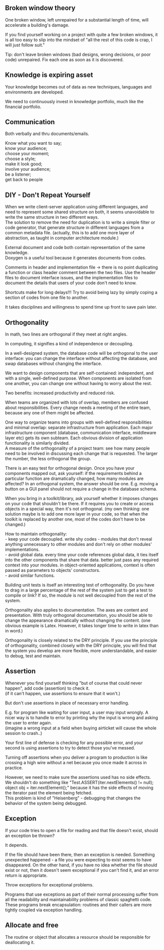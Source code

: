 Broken window theory
---------------------------

One broken window, left unrepaired for a substantial length of time, 
will accelerate a building's damage.

If you find yourself working on a project with quite a few broken windows,
it is all too easy to slip into the mindset of
"all the rest of this code is crap, I will just follow suit."

Tip: don't leave broken windows (bad designs, wrong decisions, or poor code) unrepaired.
Fix each one as soon as it is discovered.


Knowledge is expiring asset
------------------------------

Your knowledge becomes out of data as new techniques, languages and environments are developed.

We need to continuously invest in knowledge portfolio, much like the financial portfolio.


Communication
----------------------

Both verbally and thru documents/emails.

Know what you want to say;  
know your audience;  
choose your moment;  
choose a style;  
make it look good;  
involve your audience;  
be a listener;  
get back to people


DIY - Don't Repeat Yourself
------------------------

When we write client-server application using different languages, and need to represent some shared structure on both,
it seems unavoidable to write the same structure in two different ways.  
The solution to remove the need for duplication is to  write a simple filter or code generator, 
that generate structure in different languages from a common metadata file.
(actually, this is to add one more layer of abstraction, as taught in computer architecture module.)

External document and code both contain representation of the same knowledge.   
Doxygen is a useful tool because it generates documents from codes.

Comments in header and implementation file ->
there is no point duplicating a function or class header comment between the two files.
Use the header files to document interface issues,
and the implementation files to document the details that users of your code don't need to know.

Shortcuts make for long delays!!!
Try to avoid being lazy by simply coping a section of codes from one file to another.

It takes disciplines and willingness to spend time up front to save pain later.


Orthogonality
---------------------

In math, two lines are orthogonal if they meet at right angles.

In computing, it signifies a kind of independence or decoupling.

In a well-designed system, the database code will be orthogonal to the user interface:
you can change the interface without affecting the database,
and swap databases without changing the interface.

We want to design components that are self-contained:
independent, and with a single, well-defined purpose.
When components are isolated from one another, 
you can change one without having to worry about the rest.

Two benefits: increased productivity and reduced risk.

When teams are organized with lots of overlap,
members are confused about responsibilities.
Every change needs a meeting of the entire team,
because any one of them might be affected.

One way to organize teams into groups with well-defined responsibilities and minimal overlap:
separate infrastructure from application.
Each major infrastructure component (database, communication interface, middleware layer etc) gets its own subteam.
Each obvious division of application functionality is similarly divided.  
A measure of the orthogonality of a project team: 
see how many people need to be involved in discussing each change that is requested.
The larger the number, the less orthogonal the group.

There is an easy test for orthogonal design. 
Once you have your components mapped out,
ask yourself: if the requirements behind a particular function are dramatically changed,
how many modules are affected?
In an orthogonal system, the answer should be one.
E.g. moving a button on a GUI panel should not require a change in the database schema.

When you bring in a toolkit/library, ask yourself whether it imposes changes on your code that shouldn't be there.
If it requires you to create or access objects in a special way, then it's not orthogonal.
(my own thinking: one solution maybe is to add one more layer in your code, 
so that when the toolkit is replaced by another one, most of the codes don't have to be changed.)

How to maintain orthogonality:  
	- keep your code decoupled. 
	write shy codes - modules that don't reveal anything unnecessary to other modules
	and don't rely on other modules' implementations.  
	- avoid global data. 
	every time your code references global data, it ties itself into the other components that share that data.
	better just pass any required context into your modules.
	in object-oriented applications, context is often passed as parameters to objects' constructors.  
	- avoid similar functions.

Building unit tests is itself an interesting test of orthogonality.
Do you have to drag in a large percentage of the rest of the system 
just to get a test to compile or link?
If so, the module is not well decoupled from the rest of the system.

Orthogonality also applies to documentation.
The axes are content and presentation.
With truly orthogonal documentation, you should be able to change 
the appearance dramatically without changing the content.
(one obvious example is Latex. However, it takes longer time to write in latex than in word.)

Orthogonality is closely related to the DRY principle.
If you use the principle of orthogonality, combined closely with the DRY principle,
you will find that the system you develop are more flexible,
more understandable, and easier to debug, test and maintain.


Assertion
---------------

Whenever you find yourself thinking "but of course that could never happen",
add code (assertion) to check it.  
(if it can't happen, use assertions to ensure that it won't.)

But don't use assertions in place of necessary error handling.

E.g. for program like waiting for user input,
a user may input wrongly. 
A nicer way is to handle to error by printing why the input is wrong and asking the user to enter again.  
(imagine a wrong input at a field when buying airticket will cause the whole session to crash..)

Your first line of defense is checking for any possible error,
and your second is using assertions to try to detect those you've messed.

Turning off assertions when you deliver a program to production 
is like crossing a high wire without a net
because you once made it across in practice.

However, we need to make sure the assertions used has no side effects.  
We shouldn't do something like "Test.ASSERT(iter.nextElements() != null); object obj = iter.nextElement();"
because it has the side effects of moving the iterator past the element being fetched.  
This problem is kind of "Heisenberg" - debugging that changes the behavior of the system being debugged.


Exception
---------------------

If your code tries to open a file for reading and that file doesn't exist, should an exception be thrown?

It depends.

If the file should have been there, then an exception is needed.
Something unexpected happened - a file you were expecting to exist seems to have disappeared.
On the other hand, if you have no idea whether the file should exist or not,
then it doesn't seem exceptional if you can't find it,
and an error return is appropriate.

Throw exceptions for exceptional problems.

Programs that use exceptions as part of their normal processing suffer from all the readability
and maintainability problems of classic spaghetti code.
These programs break encapsulation:
routines and their callers are more tightly coupled via exception handling.


Allocate and free
------------------

The routine or object that allocates a resource should be responsible for deallocating it.

